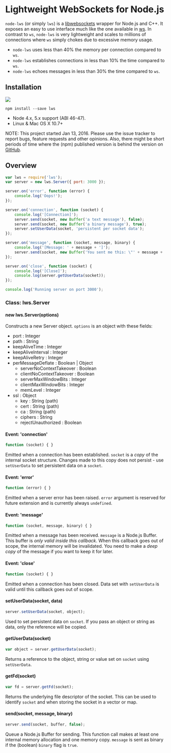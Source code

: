 # Lightweight WebSockets for Node.js
```node-lws``` (or simply ```lws```) is a [libwebsockets](https://libwebsockets.org/index.html) wrapper for Node.js and C++. It exposes an easy to use interface much like the one available in [ws](https://github.com/websockets/ws). In contrast to ```ws```, ```node-lws``` is very lightweight and scales to millions of connections where ```ws``` simply chokes due to excessive memory usage.

* ```node-lws``` uses less than 40% the memory per connection compared to ```ws```.
* ```node-lws``` establishes connections in less than 10% the time compared to ```ws```.
* ```node-lws``` echoes messages in less than 30% the time compared to ```ws```.

## Installation
[![](https://nodei.co/npm/lws.png)](https://www.npmjs.com/package/lws)

```
npm install --save lws
```

* Node 4.x, 5.x support (ABI 46-47).
* Linux & Mac OS X 10.7+

NOTE: This project started Jan 13, 2016. Please use the issue tracker to report bugs, feature requests and other opinions. Also, there might be short periods of time where the (npm) published version is behind the version on [GitHub](https://github.com/alexhultman/node-lws).

## Overview
```javascript
var lws = require('lws');
var server = new lws.Server({ port: 3000 });

server.on('error', function (error) {
    console.log('Oops!');
});

server.on('connection', function (socket) {
    console.log('[Connection]');
    server.send(socket, new Buffer('a text message'), false);
    server.send(socket, new Buffer('a binary message'), true);
    server.setUserData(socket, 'persistent per socket data');
});

server.on('message', function (socket, message, binary) {
    console.log('[Message: ' + message + ']');
    server.send(socket, new Buffer('You sent me this: \"' + message + '\"'), false);
});

server.on('close', function (socket) {
    console.log('[Close]');
    console.log(server.getUserData(socket));
});

console.log('Running server on port 3000');
```
### Class: lws.Server

#### new lws.Server(options)
Constructs a new Server object. ```options``` is an object with these fields:

* port : Integer
* path : String
* keepAliveTime : Integer
* keepAliveInterval : Integer
* keepAliveRetry : Integer
* perMessageDeflate : Boolean | Object
  * serverNoContextTakeover : Boolean
  * clientNoContextTakeover : Boolean
  * serverMaxWindowBits : Integer
  * clientMaxWindowBits : Integer
  * memLevel : Integer
* ssl : Object
  * key : String (path)
  * cert : String (path)
  * ca : String (path)
  * ciphers : String
  * rejectUnauthorized : Boolean

#### Event: 'connection'
```javascript
function (socket) { }
```

Emitted when a connection has been established. ```socket``` is a *copy* of the internal socket structure. Changes made to this copy does not persist - use ```setUserData``` to set persistent data on a ```socket```.

#### Event: 'error'
```javascript
function (error) { }
```
Emitted when a server error has been raised. ```error``` argument is reserved for future extension and is currently always ```undefined```.

#### Event: 'message'
```javascript
function (socket, message, binary) { }
```

Emitted when a message has been received. ```message``` is a Node.js Buffer. This buffer is *only valid inside this callback*. When this callback goes out of scope, the internal memory will be invalidated. You need to make a *deep copy* of the message if you want to keep it for later.

#### Event: 'close'
```javascript
function (socket) { }
```

Emitted when a connection has been closed. Data set with ```setUserData``` is valid until this callback goes out of scope.

#### setUserData(socket, data)
```javascript
server.setUserData(socket, object);
```

Used to set persistent data on ```socket```. If you pass an object or string as data, only the reference will be copied.

#### getUserData(socket)
```javascript
var object = server.getUserData(socket);
```

Returns a reference to the object, string or value set on ```socket``` using ```setUserData```.

#### getFd(socket)
```javascript
var fd = server.getFd(socket);
```

Returns the underlying file descriptor of the socket. This can be used to identify ```socket``` and when storing the socket in a vector or map.

#### send(socket, message, binary)
```javascript
server.send(socket, buffer, false);
```

Queue a Node.js Buffer for sending. This function call makes at least one internal memory allocation and one memory copy. ```message``` is sent as binary if the (boolean) ```binary``` flag is ```true```.
